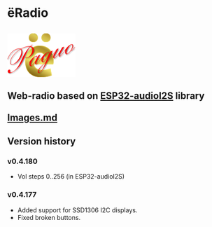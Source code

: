 # ёRadio
![ёRadio Logo](yoRadio/data/www/elogo100.png)\
\
Web-radio based on [ESP32-audioI2S](https://github.com/schreibfaul1/ESP32-audioI2S) library\
\
[Images.md](Images.md)
--
## Version history
### v0.4.180
- Vol steps 0..256 (in ESP32-audioI2S)
### v0.4.177
- Added support for SSD1306 I2C displays.
- Fixed broken buttons.
